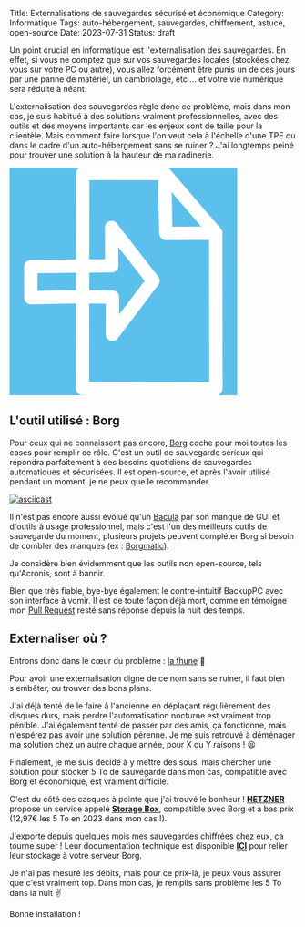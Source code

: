 Title: Externalisations de sauvegardes sécurisé et économique
Category: Informatique
Tags: auto-hébergement, sauvegardes, chiffrement, astuce, open-source
Date: 2023-07-31
Status: draft

Un point crucial en informatique est l'externalisation des sauvegardes. En effet, si vous ne comptez que sur vos sauvegardes locales (stockées chez vous sur votre PC ou autre), vous allez forcément être punis un de ces jours par une panne de matériel, un cambriolage, etc ... et votre vie numérique sera réduite à néant.

L'externalisation des sauvegardes règle donc ce problème, mais dans mon cas, je suis habitué à des solutions vraiment professionnelles, avec des outils et des moyens importants car les enjeux sont de taille pour la clientèle. Mais comment faire lorsque l'on veut cela à l'échelle d'une TPE ou dans le cadre d'un auto-hébergement sans se ruiner ? J'ai longtemps peiné pour trouver une solution à la hauteur de ma radinerie.

![Sauvegardes](../../assets/backup.png)

## L'outil utilisé : Borg

Pour ceux qui ne connaissent pas encore, [Borg](https://borgbackup.org) coche pour moi toutes les cases pour remplir ce rôle. C'est un outil de sauvegarde sérieux qui répondra parfaitement à des besoins quotidiens de sauvegardes automatiques et sécurisées. Il est open-source, et après l'avoir utilisé pendant un moment, je ne peux que le recommander.

[![asciicast](https://asciinema.org/a/133292.svg)](https://www.borgbackup.org/demo.html)

Il n'est pas encore aussi évolué qu'un [Bacula](https://bacula.org) par son manque de GUI et d'outils à usage professionnel, mais c'est l'un des meilleurs outils de sauvegarde du moment, plusieurs projets peuvent compléter Borg si besoin de combler des manques (ex : [Borgmatic](https://torsion.org/borgmatic)).

Je considère bien évidemment que les outils non open-source, tels qu'Acronis, sont à bannir.

Bien que très fiable, bye-bye également le contre-intuitif BackupPC avec son interface à vomir. Il est de toute façon déjà mort, comme en témoigne mon [Pull Request](https://github.com/backuppc/backuppc/pull/419) resté sans réponse depuis la nuit des temps.

## Externaliser où ?

Entrons donc dans le cœur du problème : [la thune](https://youtu.be/Eo9JmYYbACA?t=161) 💸

Pour avoir une externalisation digne de ce nom sans se ruiner, il faut bien s'embêter, ou trouver des bons plans.

J'ai déjà tenté de le faire à l'ancienne en déplaçant régulièrement des disques durs, mais perdre l'automatisation nocturne est vraiment trop pénible. J'ai également tenté de passer par des amis, ça fonctionne, mais n'espérez pas avoir une solution pérenne. Je me suis retrouvé à déménager ma solution chez un autre chaque année, pour X ou Y raisons ! 😫

Finalement, je me suis décidé à y mettre des sous, mais chercher une solution pour stocker 5 To de sauvegarde dans mon cas, compatible avec Borg et économique, est vraiment difficile.

C'est du côté des casques à pointe que j'ai trouvé le bonheur ! **[HETZNER](https://www.hetzner.com)** propose un service appelé **[Storage Box](https://www.hetzner.com/storage/storage-box)**, compatible avec Borg et à bas prix (12,97€ les 5 To en 2023 dans mon cas !).

J'exporte depuis quelques mois mes sauvegardes chiffrées chez eux, ça tourne super ! Leur documentation technique est disponible **[<i class="fa fa-link"></i> ICI](https://community.hetzner.com/tutorials/install-and-configure-borgbackup)** pour relier leur stockage à votre serveur Borg.

Je n'ai pas mesuré les débits, mais pour ce prix-là, je peux vous assurer que c'est vraiment top. Dans mon cas, je remplis sans problème les 5 To dans la nuit ✌️

Bonne installation !
